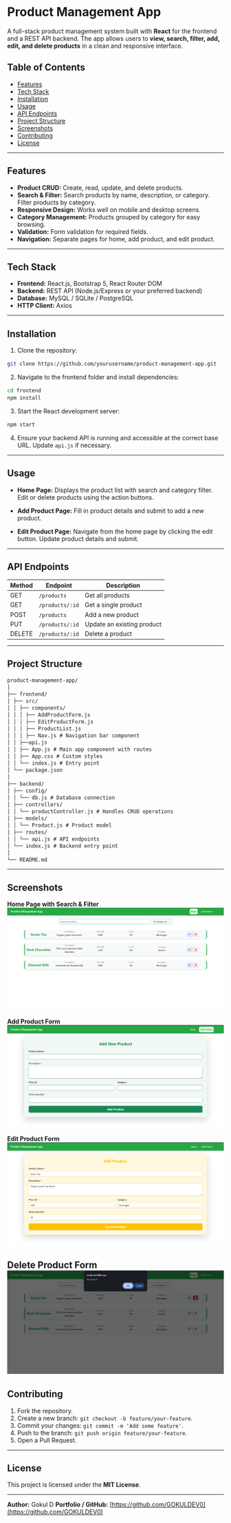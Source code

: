# Product Management App

A full-stack product management system built with **React** for the frontend and a REST API backend. The app allows users to **view, search, filter, add, edit, and delete products** in a clean and responsive interface.

## Table of Contents

* [Features](#features)
* [Tech Stack](#tech-stack)
* [Installation](#installation)
* [Usage](#usage)
* [API Endpoints](#api-endpoints)
* [Project Structure](#project-structure)
* [Screenshots](#screenshots)
* [Contributing](#contributing)
* [License](#license)

---

## Features

* **Product CRUD:** Create, read, update, and delete products.
* **Search & Filter:** Search products by name, description, or category. Filter products by category.
* **Responsive Design:** Works well on mobile and desktop screens.
* **Category Management:** Products grouped by category for easy browsing.
* **Validation:** Form validation for required fields.
* **Navigation:** Separate pages for home, add product, and edit product.

---

## Tech Stack

* **Frontend:** React.js, Bootstrap 5, React Router DOM
* **Backend:** REST API (Node.js/Express or your preferred backend)
* **Database:** MySQL / SQLite / PostgreSQL
* **HTTP Client:** Axios

---

## Installation

1. Clone the repository:

```bash
git clone https://github.com/yourusername/product-management-app.git
```

2. Navigate to the frontend folder and install dependencies:

```bash
cd frontend
npm install
```

3. Start the React development server:

```bash
npm start
```

4. Ensure your backend API is running and accessible at the correct base URL. Update `api.js` if necessary.

---

## Usage

* **Home Page:**
  Displays the product list with search and category filter. Edit or delete products using the action buttons.

* **Add Product Page:**
  Fill in product details and submit to add a new product.

* **Edit Product Page:**
  Navigate from the home page by clicking the edit button. Update product details and submit.

---

## API Endpoints

| Method | Endpoint        | Description                |
| ------ | --------------- | -------------------------- |
| GET    | `/products`     | Get all products           |
| GET    | `/products/:id` | Get a single product       |
| POST   | `/products`     | Add a new product          |
| PUT    | `/products/:id` | Update an existing product |
| DELETE | `/products/:id` | Delete a product           |

---

## Project Structure

```
product-management-app/
│
├── frontend/
│ ├── src/
│ │ ├── components/
│ │ │ ├── AddProductForm.js
│ │ │ ├── EditProductForm.js
│ │ │ ├── ProductList.js
│ │ │ ├── Nav.js # Navigation bar component
│ │ ├──api.js
│ │ ├── App.js # Main app component with routes
│ │ ├── App.css # Custom styles
│ │ └── index.js # Entry point
│ └── package.json
│
├── backend/
│ ├── config/
│ │ └── db.js # Database connection
│ ├── controllers/
│ │ └── productController.js # Handles CRUD operations
│ ├── models/
│ │ └── Product.js # Product model
│ ├── routes/
│ │ └── api.js # API endpoints
│ └── index.js # Backend entry point
│
└── README.md
```

---

## Screenshots

**Home Page with Search & Filter**
![Home Page](screenshots/home.png)

**Add Product Form**
![Add Product](screenshots/add-product.png)

**Edit Product Form**
![Edit Product](screenshots/edit-product.png)

**Delete Product Form**
![Edit Product](screenshots/delete-product.png)
---

## Contributing

1. Fork the repository.
2. Create a new branch: `git checkout -b feature/your-feature`.
3. Commit your changes: `git commit -m 'Add some feature'`.
4. Push to the branch: `git push origin feature/your-feature`.
5. Open a Pull Request.

---

## License

This project is licensed under the **MIT License**.

---

**Author:** Gokul D
**Portfolio / GitHub:** [https://github.com/GOKULDEV0](https://github.com/GOKULDEV0)
